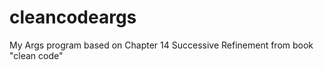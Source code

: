 cleancodeargs
==============

My Args program based on Chapter 14 Successive Refinement from book "clean code"
